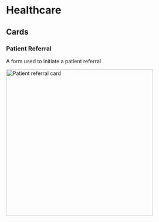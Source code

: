 # Healthcare

## Cards

### Patient Referral

A form used to initiate a patient referral

<img width="400" alt="Patient referral card" src="https://github.com/user-attachments/assets/a1ca478f-9c9b-4540-8ff3-52e0f990b4f6">
